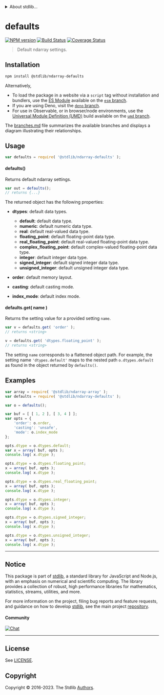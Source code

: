 <!--

@license Apache-2.0

Copyright (c) 2023 The Stdlib Authors.

Licensed under the Apache License, Version 2.0 (the "License");
you may not use this file except in compliance with the License.
You may obtain a copy of the License at

   http://www.apache.org/licenses/LICENSE-2.0

Unless required by applicable law or agreed to in writing, software
distributed under the License is distributed on an "AS IS" BASIS,
WITHOUT WARRANTIES OR CONDITIONS OF ANY KIND, either express or implied.
See the License for the specific language governing permissions and
limitations under the License.

-->


<details>
  <summary>
    About stdlib...
  </summary>
  <p>We believe in a future in which the web is a preferred environment for numerical computation. To help realize this future, we've built stdlib. stdlib is a standard library, with an emphasis on numerical and scientific computation, written in JavaScript (and C) for execution in browsers and in Node.js.</p>
  <p>The library is fully decomposable, being architected in such a way that you can swap out and mix and match APIs and functionality to cater to your exact preferences and use cases.</p>
  <p>When you use stdlib, you can be absolutely certain that you are using the most thorough, rigorous, well-written, studied, documented, tested, measured, and high-quality code out there.</p>
  <p>To join us in bringing numerical computing to the web, get started by checking us out on <a href="https://github.com/stdlib-js/stdlib">GitHub</a>, and please consider <a href="https://opencollective.com/stdlib">financially supporting stdlib</a>. We greatly appreciate your continued support!</p>
</details>

# defaults

[![NPM version][npm-image]][npm-url] [![Build Status][test-image]][test-url] [![Coverage Status][coverage-image]][coverage-url] <!-- [![dependencies][dependencies-image]][dependencies-url] -->

> Default ndarray settings.

<!-- Section to include introductory text. Make sure to keep an empty line after the intro `section` element and another before the `/section` close. -->

<section class="intro">

</section>

<!-- /.intro -->

<!-- Package usage documentation. -->

<section class="installation">

## Installation

```bash
npm install @stdlib/ndarray-defaults
```

Alternatively,

-   To load the package in a website via a `script` tag without installation and bundlers, use the [ES Module][es-module] available on the [`esm` branch][esm-url].
-   If you are using Deno, visit the [`deno` branch][deno-url].
-   For use in Observable, or in browser/node environments, use the [Universal Module Definition (UMD)][umd] build available on the [`umd` branch][umd-url].

The [branches.md][branches-url] file summarizes the available branches and displays a diagram illustrating their relationships.

</section>

<section class="usage">

## Usage

```javascript
var defaults = require( '@stdlib/ndarray-defaults' );
```

#### defaults()

Returns default ndarray settings.

```javascript
var out = defaults();
// returns {...}
```

The returned object has the following properties:

-   **dtypes**: default data types.

    -   **default**: default data type.
    -   **numeric**: default numeric data type.
    -   **real**: default real-valued data type.
    -   **floating_point**: default floating-point data type.
    -   **real_floating_point**: default real-valued floating-point data type.
    -   **complex_floating_point**: default complex-valued floating-point data type.
    -   **integer**: default integer data type.
    -   **signed_integer**: default signed integer data type.
    -   **unsigned_integer**: default unsigned integer data type.

-   **order**: default memory layout.

-   **casting**: default casting mode.

-   **index_mode**: default index mode.

#### defaults.get( name )

Returns the setting value for a provided setting `name`.

```javascript
var v = defaults.get( 'order' );
// returns <string>

v = defaults.get( 'dtypes.floating_point' );
// returns <string>
```

The setting `name` corresponds to a flattened object path. For example, the setting name `'dtypes.default'` maps to the nested path `o.dtypes.default` as found in the object returned by `defaults()`.

</section>

<!-- /.usage -->

<!-- Package usage notes. Make sure to keep an empty line after the `section` element and another before the `/section` close. -->

<section class="notes">

</section>

<!-- /.notes -->

<!-- Package usage examples. -->

<section class="examples">

## Examples

<!-- eslint no-undef: "error" -->

```javascript
var array = require( '@stdlib/ndarray-array' );
var defaults = require( '@stdlib/ndarray-defaults' );

var o = defaults();

var buf = [ [ 1, 2 ], [ 3, 4 ] ];
var opts = {
    'order': o.order,
    'casting': 'unsafe',
    'mode': o.index_mode
};

opts.dtype = o.dtypes.default;
var x = array( buf, opts );
console.log( x.dtype );

opts.dtype = o.dtypes.floating_point;
x = array( buf, opts );
console.log( x.dtype );

opts.dtype = o.dtypes.real_floating_point;
x = array( buf, opts );
console.log( x.dtype );

opts.dtype = o.dtypes.integer;
x = array( buf, opts );
console.log( x.dtype );

opts.dtype = o.dtypes.signed_integer;
x = array( buf, opts );
console.log( x.dtype );

opts.dtype = o.dtypes.unsigned_integer;
x = array( buf, opts );
console.log( x.dtype );
```

</section>

<!-- /.examples -->

<!-- Section to include cited references. If references are included, add a horizontal rule *before* the section. Make sure to keep an empty line after the `section` element and another before the `/section` close. -->

<section class="references">

</section>

<!-- /.references -->

<!-- Section for related `stdlib` packages. Do not manually edit this section, as it is automatically populated. -->

<section class="related">

</section>

<!-- /.related -->

<!-- Section for all links. Make sure to keep an empty line after the `section` element and another before the `/section` close. -->


<section class="main-repo" >

* * *

## Notice

This package is part of [stdlib][stdlib], a standard library for JavaScript and Node.js, with an emphasis on numerical and scientific computing. The library provides a collection of robust, high performance libraries for mathematics, statistics, streams, utilities, and more.

For more information on the project, filing bug reports and feature requests, and guidance on how to develop [stdlib][stdlib], see the main project [repository][stdlib].

#### Community

[![Chat][chat-image]][chat-url]

---

## License

See [LICENSE][stdlib-license].


## Copyright

Copyright &copy; 2016-2023. The Stdlib [Authors][stdlib-authors].

</section>

<!-- /.stdlib -->

<!-- Section for all links. Make sure to keep an empty line after the `section` element and another before the `/section` close. -->

<section class="links">

[npm-image]: http://img.shields.io/npm/v/@stdlib/ndarray-defaults.svg
[npm-url]: https://npmjs.org/package/@stdlib/ndarray-defaults

[test-image]: https://github.com/stdlib-js/ndarray-defaults/actions/workflows/test.yml/badge.svg?branch=main
[test-url]: https://github.com/stdlib-js/ndarray-defaults/actions/workflows/test.yml?query=branch:main

[coverage-image]: https://img.shields.io/codecov/c/github/stdlib-js/ndarray-defaults/main.svg
[coverage-url]: https://codecov.io/github/stdlib-js/ndarray-defaults?branch=main

<!--

[dependencies-image]: https://img.shields.io/david/stdlib-js/ndarray-defaults.svg
[dependencies-url]: https://david-dm.org/stdlib-js/ndarray-defaults/main

-->

[chat-image]: https://img.shields.io/gitter/room/stdlib-js/stdlib.svg
[chat-url]: https://app.gitter.im/#/room/#stdlib-js_stdlib:gitter.im

[stdlib]: https://github.com/stdlib-js/stdlib

[stdlib-authors]: https://github.com/stdlib-js/stdlib/graphs/contributors

[umd]: https://github.com/umdjs/umd
[es-module]: https://developer.mozilla.org/en-US/docs/Web/JavaScript/Guide/Modules

[deno-url]: https://github.com/stdlib-js/ndarray-defaults/tree/deno
[umd-url]: https://github.com/stdlib-js/ndarray-defaults/tree/umd
[esm-url]: https://github.com/stdlib-js/ndarray-defaults/tree/esm
[branches-url]: https://github.com/stdlib-js/ndarray-defaults/blob/main/branches.md

[stdlib-license]: https://raw.githubusercontent.com/stdlib-js/ndarray-defaults/main/LICENSE

</section>

<!-- /.links -->
